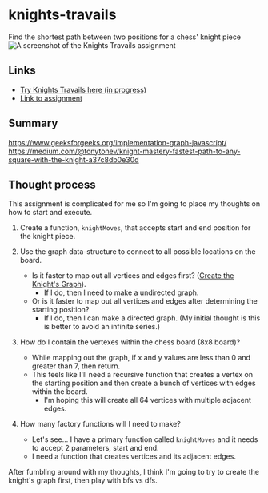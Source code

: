 # knights-travails
Find the shortest path between two positions for a chess' knight piece
![A screenshot of the Knights Travails assignment]()
## Links
- [Try Knights Travails here (in progress)](https://github.com/TYLPHE/knights-travails)
- [Link to assignment](https://www.theodinproject.com/lessons/javascript-knights-travails)

## Summary
https://www.geeksforgeeks.org/implementation-graph-javascript/
https://medium.com/@tonytonev/knight-mastery-fastest-path-to-any-square-with-the-knight-a37c8db0e30d


## Thought process
This assignment is complicated for me so I'm going to place my thoughts on how to start and execute.

1. Create a function, `knightMoves`, that accepts start and end position for the knight piece.
2. Use the graph data-structure to connect to all possible locations on the board.
    - Is it faster to map out all vertices and edges first? ([Create the Knight's Graph](https://en.wikipedia.org/wiki/Knight%27s_graph)). 
      - If I do, then I need to make a undirected graph.
    - Or is it faster to map out all vertices and edges after determining the starting position?
      - If I do, then I can make a directed graph. (My initial thought is this is better to avoid an infinite series.)

3. How do I contain the vertexes within the chess board (8x8 board)?
    - While mapping out the graph, if x and y values are less than 0 and greater than 7, then return.
    - This feels like I'll need a recursive function that creates a vertex on the starting position and then create a bunch of vertices with edges within the board.
      - I'm hoping this will create all 64 vertices with multiple adjacent edges.

4. How many factory functions will I need to make?
    - Let's see... I have a primary function called `knightMoves` and it needs to accept 2 parameters, start and end.
    - I need a function that creates vertices and its adjacent edges.

After fumbling around with my thoughts, I think I'm going to try to create the knight's graph first, then play with bfs vs dfs.